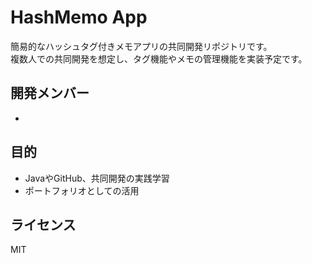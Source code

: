 # HashMemo App

簡易的なハッシュタグ付きメモアプリの共同開発リポジトリです。  
複数人での共同開発を想定し、タグ機能やメモの管理機能を実装予定です。

## 開発メンバー
- 


## 目的
- JavaやGitHub、共同開発の実践学習
- ポートフォリオとしての活用

## ライセンス
MIT